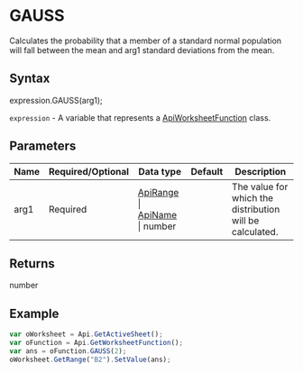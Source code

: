 # GAUSS

Calculates the probability that a member of a standard normal population will fall between the mean and arg1 standard deviations from the mean.

## Syntax

expression.GAUSS(arg1);

`expression` - A variable that represents a [ApiWorksheetFunction](../ApiWorksheetFunction.md) class.

## Parameters

| **Name** | **Required/Optional** | **Data type** | **Default** | **Description** |
| ------------- | ------------- | ------------- | ------------- | ------------- |
| arg1 | Required | [ApiRange](../../ApiRange/ApiRange.md) &#124; [ApiName](../../ApiName/ApiName.md) &#124; number |  | The value for which the distribution will be calculated. |

## Returns

number

## Example



```javascript
var oWorksheet = Api.GetActiveSheet();
var oFunction = Api.GetWorksheetFunction();
var ans = oFunction.GAUSS(2);
oWorksheet.GetRange("B2").SetValue(ans);


```
